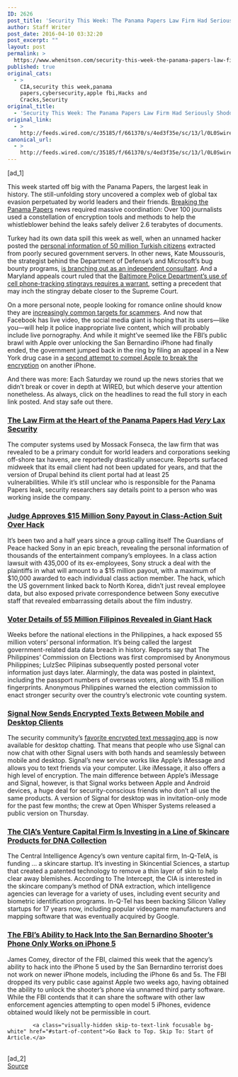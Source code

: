 ```yaml
---
ID: 2626
post_title: 'Security This Week: The Panama Papers Law Firm Had Seriously Shoddy Security'
author: Staff Writer
post_date: 2016-04-10 03:32:20
post_excerpt: ""
layout: post
permalink: >
  https://www.whenitson.com/security-this-week-the-panama-papers-law-firm-had-seriously-shoddy-security/
published: true
original_cats:
  - >
    CIA,security this week,panama
    papers,cybersecurity,apple fbi,Hacks and
    Cracks,Security
original_title:
  - 'Security This Week: The Panama Papers Law Firm Had Seriously Shoddy Security'
original_link:
  - >
    http://feeds.wired.com/c/35185/f/661370/s/4ed3f35e/sc/13/l/0L0Swired0N0C20A160C0A40Csecurity0Eweek0Epanama0Epapers0Elaw0Efirm0Eseriously0Eshoddy0Esecurity0C/story01.htm
canonical_url:
  - >
    http://feeds.wired.com/c/35185/f/661370/s/4ed3f35e/sc/13/l/0L0Swired0N0C20A160C0A40Csecurity0Eweek0Epanama0Epapers0Elaw0Efirm0Eseriously0Eshoddy0Esecurity0C/story01.htm
---
```

 [ad_1]
<br><div id=""><p>This week started off big with the Panama Papers, the largest leak in history. The still-unfolding story uncovered a complex web of global tax evasion perpetuated by world leaders and their friends. <a href="http://www.wired.com/2016/04/reporters-pulled-off-panama-papers-biggest-leak-whistleblower-history/">Breaking the Panama Papers</a> news required massive coordination: Over 100 journalists used a constellation of encryption tools and methods to help the whistleblower behind the leaks safely deliver 2.6 terabytes of documents.</p>
<p>Turkey had its own data spill this week as well, when an unnamed hacker posted the <a href="http://www.wired.com/2016/04/hack-brief-turkey-breach-spills-info-half-citizens/">personal information of 50 million Turkish citizens</a> extracted from poorly secured government servers. In other news, Kate Moussouris, the strategist behind the Department of Defense’s and Microsoft’s bug bounty programs, <a href="http://www.wired.com/2016/04/bug-bounty-guru-katie-moussouris-will-help-hackers-companies-play-nice/">is branching out as an independent consultant</a>. And a Maryland appeals court ruled that the <a href="http://www.wired.com/2016/04/spy-tool-ruling-inches-stingray-debate-closer-supreme-court/">Baltimore Police Department’s use of cell phone-tracking stingrays requires a warrant</a>, setting a precedent that may inch the stingray debate closer to the Supreme Court.</p>
<p>On a more personal note, people looking for romance online should know they are <a href="http://www.wired.com/2016/04/beware-dating-site-scammers-ungrammatical-game/">increasingly common targets for scammers</a>. And now that Facebook has live video, the social media giant is hoping that its users—like you—will help it police inappropriate live content, which will probably include live pornography. And while it might’ve seemed like the FBI’s public brawl with Apple over unlocking the San Bernardino iPhone had finally ended, the government jumped back in the ring by filing an appeal in a New York drug case in a <a href="http://www.wired.com/2016/04/feds-battle-apple-isnt-just-moved-ny/">second attempt to compel Apple to break the encryption</a> on another iPhone.</p>
<p>And there was more: Each Saturday we round up the news stories that we didn’t break or cover in depth at WIRED, but which deserve your attention nonetheless. As always, click on the headlines to read the full story in each link posted. And stay safe out there.</p>
<h3><a href="http://www.wired.co.uk/news/archive/2016-04/06/panama-papers-mossack-fonseca-website-security-problems" target="_blank">The Law Firm at the Heart of the Panama Papers Had <em>Very</em> Lax Security</a></h3>
<p>The computer systems used by Mossack Fonseca, the law firm that was revealed to be a primary conduit for world leaders and corporations seeking off-shore tax havens, are reportedly drastically unsecure. Reports surfaced midweek that its email client had not been updated for years, and that the version of Drupal behind its client portal had at least 25 vulnerabilities. While it’s still unclear who is responsible for the Panama Papers leak, security researchers say details point to a person who was working inside the company.</p>
<h3><a href="http://deadline.com/2016/04/sony-hack-lawsuit-settlement-approved-class-action-1201732882/" target="_blank">Judge Approves $15 Million Sony Payout in Class-Action Suit Over Hack</a></h3>
<p>It’s been two and a half years since a group calling itself The Guardians of Peace hacked Sony in an epic breach, revealing the personal information of thousands of the entertainment company’s employees. In a class action lawsuit with 435,000 of its ex-employees, Sony struck a deal with the plaintiffs in what will amount to a $15 million payout, with a maximum of $10,000 awarded to each individual class action member. The hack, which the US government linked back to North Korea, didn’t just reveal employee data, but also exposed private correspondence between Sony executive staff that revealed embarrassing details about the film industry.</p>
<h3><a href="http://www.theregister.co.uk/2016/04/07/philippine_voter_data_breach/" target="_blank">Voter Details of 55 Million Filipinos Revealed in Giant Hack</a></h3>
<p>Weeks before the national elections in the Philippines, a hack exposed 55 million voters’ personal information. It’s being called the largest government-related data data breach in history. Reports say that The Philippines’ Commission on Elections was first compromised by Anonymous Philippines; LulzSec Pilipinas subsequently posted personal voter information just days later. Alarmingly, the data was posted in plaintext, including the passport numbers of overseas voters, along with 15.8 million fingerprints. Anonymous Philippines warned the election commission to enact stronger security over the country’s electronic vote counting system.</p>
<h3><a href="https://whispersystems.org/blog/signal-desktop-public/" target="_blank">Signal Now Sends Encrypted Texts Between Mobile and Desktop Clients</a></h3>
<p>The security community’s <a href="http://www.wired.com/2015/11/signals-snowden-approved-phone-crypto-app-comes-to-android/">favorite encrypted text messaging app</a> is now available for desktop chatting. That means that people who use Signal can now chat with other Signal users with both hands and seamlessly between mobile and desktop. Signal’s new service works like Apple’s iMessage and allows you to text friends via your computer. Like iMessage, it also offers a high level of encryption. The main difference between Apple’s iMessage and Signal, however, is that Signal works between Apple and Android devices, a huge deal for security-conscious friends who don’t all use the same products. A version of Signal for desktop was in invitation-only mode for the past few months; the crew at Open Whisper Systems released a public version on Thursday.</p>
<h3><a href="https://theintercept.com/2016/04/08/cia-skincare-startup/" target="_blank">The CIA’s Venture Capital Firm Is Investing in a Line of Skincare Products for DNA Collection</a></h3>
<p>The Central Intelligence Agency’s own venture capital firm, In-Q-TelA, is funding … a skincare startup. It’s investing in Skincential Sciences, a startup that created a patented technology to remove a thin layer of skin to help clear away blemishes. According to The Intercept, the CIA is interested in the skincare company’s method of DNA extraction, which intelligence agencies can leverage for a variety of uses, including event security and biometric identification programs. In-Q-Tel has been backing Silicon Valley startups for 17 years now, including popular videogame manufacturers and mapping software that was eventually acquired by Google.</p>
<h3><a href="https://www.theguardian.com/technology/2016/apr/07/san-bernardino-iphone-hack-work-newer-models-fbi-james-comey" target="_blank">The FBI’s Ability to Hack Into the San Bernardino Shooter’s Phone Only Works on iPhone 5</a></h3>
<p>James Comey, director of the FBI, claimed this week that the agency’s ability to hack into the iPhone 5 used by the San Bernardino terrorist does not work on newer iPhone models, including the iPhone 6s and 5s. The FBI dropped its very public case against Apple two weeks ago, having obtained the ability to unlock the shooter’s phone via unnamed third party software. While the FBI contends that it can share the software with other law enforcement agencies attempting to open model 5 iPhones, evidence obtained would likely not be permissible in court. </p>

			<a class="visually-hidden skip-to-text-link focusable bg-white" href="#start-of-content">Go Back to Top. Skip To: Start of Article.</a>

			
</div>
<br>[ad_2]
<br><a href="http://feeds.wired.com/c/35185/f/661370/s/4ed3f35e/sc/13/l/0L0Swired0N0C20A160C0A40Csecurity0Eweek0Epanama0Epapers0Elaw0Efirm0Eseriously0Eshoddy0Esecurity0C/story01.htm">Source </a>